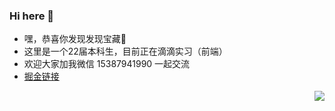 ### Hi here 👋

<!--
**HanxingYf/HanxingYf** is a ✨ _special_ ✨ repository because its `README.md` (this file) appears on your GitHub profile.

Here are some ideas to get you started:

- 🔭 I’m currently working on ...
- 🌱 I’m currently learning ...
- 👯 I’m looking to collaborate on ...
- 🤔 I’m looking for help with ...
- 💬 Ask me about ...
- 📫 How to reach me: ...
- 😄 Pronouns: ...
- ⚡ Fun fact: ...
-->
- 嘿，恭喜你发现发现宝藏💎
- 这里是一个22届本科生，目前正在滴滴实习（前端）
- 欢迎大家加我微信 15387941990 一起交流
- [掘金链接](https://juejin.cn/user/1987552097864750)

<img align="right" src="https://github-readme-stats.vercel.app/api?username=HanxingYf&show_icons=true">

